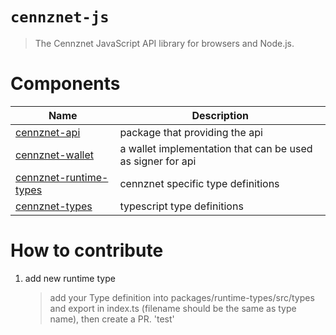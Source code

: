 # `cennznet-js`

> The Cennznet JavaScript API library for browsers and Node.js.

# Components

| Name                                                       | Description                                                |
| ---------------------------------------------------------- | ---------------------------------------------------------- |
| [cennznet-api](packages/api/README.md)                     | package that providing the api                             |
| [cennznet-wallet](packages/wallet/README.md)               | a wallet implementation that can be used as signer for api |
| [cennznet-runtime-types](packages/runtime-types/README.md) | cennznet specific type definitions                         |
| [cennznet-types](packages/types/README.md)                 | typescript type definitions                                |

# How to contribute

1. add new runtime type
    > add your Type definition into packages/runtime-types/src/types and export in index.ts (filename should be the same as type name),
    > then create a PR.
'test'